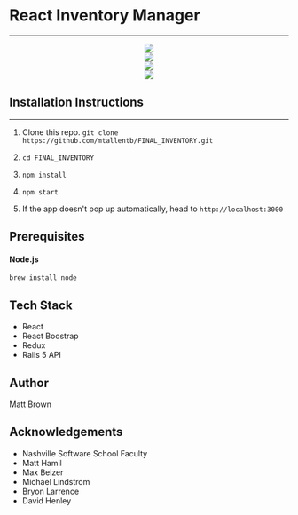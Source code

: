 # React Inventory Manager
---

<p align="center">
  <img src="http://mttbrwn.com/wp-content/uploads/2018/01/inv-inventory.png" />
    <br>
  <img src="http://mttbrwn.com/wp-content/uploads/2018/01/inv-sell.jpg" />
    <br>
  <img src="http://mttbrwn.com/wp-content/uploads/2018/01/inv-cart.png"/>
    <br>
  <img src="http://mttbrwn.com/wp-content/uploads/2018/01/inv-sales-chart.jpg"/>
</p>

## Installation Instructions
---

1. Clone this repo. `git clone https://github.com/mtallentb/FINAL_INVENTORY.git`

2. `cd FINAL_INVENTORY`

3. `npm install`

4. `npm start`

5. If the app doesn't pop up automatically, head to `http://localhost:3000`

## Prerequisites

#### Node.js

`brew install node`

## Tech Stack

* React
* React Boostrap
* Redux
* Rails 5 API

## Author

Matt Brown

## Acknowledgements

* Nashville Software School Faculty
* Matt Hamil
* Max Beizer
* Michael Lindstrom
* Bryon Larrence
* David Henley



